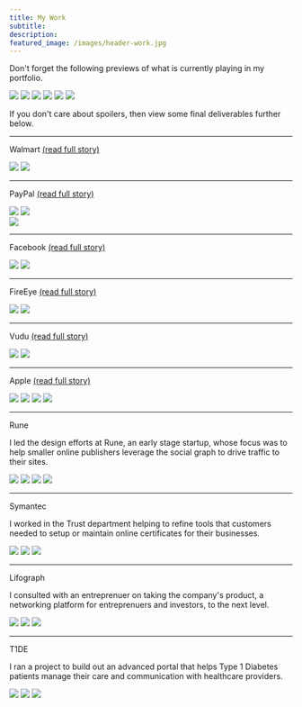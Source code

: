 ```yaml
---
title: My Work
subtitle: 
description: 
featured_image: /images/header-work.jpg
---
```


<p class="text-center">Don't forget the following previews of what is currently playing in my portfolio.</p>

<div class="gallery" data-columns="1">
	<a href="/project/walmart.html"><img src="/images/story-poster-walmart.png"></a>
	<a href="/project/fireeye.html"><img src="/images/story-poster-fireeye.png"></a>
	<a href="/project/facebook.html"><img src="/images/story-poster-facebook.png"></a>
	<a href="/project/vudu.html"><img src="/images/story-poster-vudu.png"></a>
	<a href="/project/apple.html"><img src="/images/story-poster-apple.png"></a>
	<a href="/project/paypal.html"><img src="/images/story-poster-paypal.png"></a>
</div>

<p class="text-center">If you don't care about spoilers, then view some final deliverables further below.</p>

<hr />

<p class="text-center">Walmart <a href="/project/walmart.html">(read full story)</a></p>
<div class="gallery" data-columns="2">
	<img src="/images/portfolio-walmart-1.png">
	<img src="/images/portfolio-walmart-2.png">
</div>

<hr />

<p class="text-center">PayPal <a href="/project/paypal.html">(read full story)</a></p>
<div class="gallery" data-columns="2">
	<img src="/images/portfolio-paypal-1.png">
	<img src="/images/portfolio-paypal-2.png">
</div>
<div>
	<img src="/images/portfolio-paypal-3.png">
</div>
<hr />

<p class="text-center">Facebook <a href="/project/facebook.html">(read full story)</a></p>

<div>
	<img src="/images/portfolio-facebook-1.png">
	<img src="/images/portfolio-facebook-2.png">
</div>

<hr />

<p class="text-center">FireEye <a href="/project/fireeye.html">(read full story)</a></p>

<div>
	<img src="/images/portfolio-fireeye-1.png">
	<img src="/images/portfolio-fireeye-2.png">
</div>

<hr />

<p class="text-center">Vudu <a href="/project/vudu.html">(read full story)</a></p>

<div>
	<img src="/images/portfolio-vudu-1.png">
	<img src="/images/portfolio-vudu-2.png">
</div>
<hr />

<p class="text-center">Apple <a href="/project/apple.html">(read full story)</a></p>

<div class="gallery" data-columns="2">
	<img src="/images/portfolio-apple-1.png">
	<img src="/images/portfolio-apple-2.png">
	<img src="/images/portfolio-apple-3.png">
	<img src="/images/portfolio-apple-4.png">
</div>

<hr />

<p class="text-center">Rune</p>

I led the design efforts at Rune, an early stage startup, whose focus was to help smaller online publishers leverage the social graph to drive traffic to their sites.

<div class="gallery" data-columns="3">
	<img src="/images/portfolio-rune-1.png">
	<img src="/images/portfolio-rune-2.png">
	<img src="/images/portfolio-rune-3.png">
	<img src="/images/portfolio-rune-4.png">
</div>

<hr />

<p class="text-center">Symantec</p>

I worked in the Trust department helping to refine tools that customers needed to setup or maintain online certificates for their businesses.

<div class="gallery" data-columns="2">
	<img src="/images/portfolio-symantec-1.png">
	<img src="/images/portfolio-symantec-2.png">
	<img src="/images/portfolio-symantec-4.png">
</div>

<hr />

<p class="text-center">Lifograph</p>

I consulted with an entreprenuer on taking the company's product, a networking platform for entreprenuers and investors, to the next level.

<div class="gallery" data-columns="2">
	<img src="/images/portfolio-lifograph-1.png">
	<img src="/images/portfolio-lifograph-2.png">
	<img src="/images/portfolio-lifograph-3.png">
</div>

<hr />

<p class="text-center">T1DE</p>

I ran a project to build out an advanced portal that helps Type 1 Diabetes patients manage their care and communication with healthcare providers.

<div class="gallery" data-columns="2">
	<img src="/images/portfolio-t1de-1.png">
	<img src="/images/portfolio-t1de-2.png">
	<img src="/images/portfolio-t1de-3.png">	
</div>

